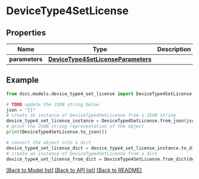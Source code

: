 # DeviceType4SetLicense


## Properties

Name | Type | Description | Notes
------------ | ------------- | ------------- | -------------
**parameters** | [**DeviceType4SetLicenseParameters**](DeviceType4SetLicenseParameters.md) |  | [optional] 

## Example

```python
from dscc.models.device_type4_set_license import DeviceType4SetLicense

# TODO update the JSON string below
json = "{}"
# create an instance of DeviceType4SetLicense from a JSON string
device_type4_set_license_instance = DeviceType4SetLicense.from_json(json)
# print the JSON string representation of the object
print(DeviceType4SetLicense.to_json())

# convert the object into a dict
device_type4_set_license_dict = device_type4_set_license_instance.to_dict()
# create an instance of DeviceType4SetLicense from a dict
device_type4_set_license_from_dict = DeviceType4SetLicense.from_dict(device_type4_set_license_dict)
```
[[Back to Model list]](../README.md#documentation-for-models) [[Back to API list]](../README.md#documentation-for-api-endpoints) [[Back to README]](../README.md)


